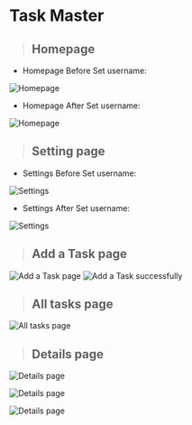 # Task Master

> ## Homepage

* Homepage Before Set username:

![Homepage](screenshots/homeBeforeSetName.png)

* Homepage After Set username:

![Homepage](screenshots/homeAfterSetName.png)

> ## Setting page

* Settings Before Set username:

![Settings](screenshots/settingBeforeSave.png)

* Settings After Set username:
  
![Settings](screenshots/settingAfterSave.png)

> ## Add a Task page

![Add a Task page](screenshots/2.png)
![Add a Task successfully](screenshots/3.png)

> ## All tasks page

![All tasks page](screenshots/4.png)

> ## Details page
![Details page](screenshots/details1.png)

![Details page](screenshots/details2.png)

![Details page](screenshots/details3.png)

